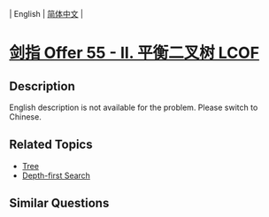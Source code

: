 
| English | [简体中文](README.md) |

# [剑指 Offer 55 - II. 平衡二叉树 LCOF](https://leetcode-cn.com/problems/ping-heng-er-cha-shu-lcof/)

## Description

<p>English description is not available for the problem. Please switch to Chinese.</p>

## Related Topics

- [Tree](https://leetcode-cn.com/tag/tree)
- [Depth-first Search](https://leetcode-cn.com/tag/depth-first-search)

## Similar Questions


